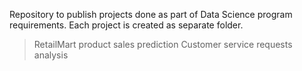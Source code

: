 Repository to publish projects done as part of Data Science program requirements. Each project is created as separate folder.

> RetailMart product sales prediction
> Customer service requests analysis
